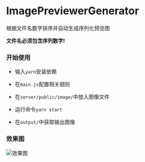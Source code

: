 # ImagePreviewerGenerator

根据文件名数字排序并自动生成序列化预览图

**文件名必须包含序列数字!**



### 开始使用

* 输入`yarn`安装依赖

* 在`main.js`配置相关细则

* 在`server/public/image/`中放入图像文件
* 运行命令`yarn start`

* 在`output/`中获取输出图像



### 效果图

![效果图](https://tu.yaohuo.me/imgs/2021/04/1b43c05422951f3a.jpg)